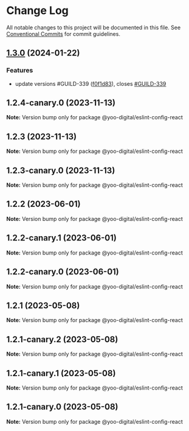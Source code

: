 # Change Log

All notable changes to this project will be documented in this file.
See [Conventional Commits](https://conventionalcommits.org) for commit guidelines.

## [1.3.0](https://github.com/yoo-digital/typescript/compare/@yoo-digital/eslint-config-react@1.2.4-canary.0...@yoo-digital/eslint-config-react@1.3.0) (2024-01-22)


### Features

* update versions #GUILD-339 ([f0f1d83](https://github.com/yoo-digital/typescript/commit/f0f1d83cadda815fb855c6ab3c137b79ba382dc4)), closes [#GUILD-339](https://github.com/yoo-digital/typescript/issues/GUILD-339)



## 1.2.4-canary.0 (2023-11-13)

**Note:** Version bump only for package @yoo-digital/eslint-config-react





## 1.2.3 (2023-11-13)

**Note:** Version bump only for package @yoo-digital/eslint-config-react





## 1.2.3-canary.0 (2023-11-13)

**Note:** Version bump only for package @yoo-digital/eslint-config-react





## 1.2.2 (2023-06-01)

**Note:** Version bump only for package @yoo-digital/eslint-config-react





## 1.2.2-canary.1 (2023-06-01)

**Note:** Version bump only for package @yoo-digital/eslint-config-react





## 1.2.2-canary.0 (2023-06-01)

**Note:** Version bump only for package @yoo-digital/eslint-config-react





## 1.2.1 (2023-05-08)

**Note:** Version bump only for package @yoo-digital/eslint-config-react





## 1.2.1-canary.2 (2023-05-08)

**Note:** Version bump only for package @yoo-digital/eslint-config-react





## 1.2.1-canary.1 (2023-05-08)

**Note:** Version bump only for package @yoo-digital/eslint-config-react





## 1.2.1-canary.0 (2023-05-08)

**Note:** Version bump only for package @yoo-digital/eslint-config-react
